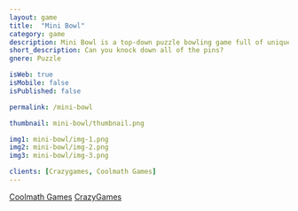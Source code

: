 ```yaml
---
layout: game
title:  "Mini Bowl"
category: game
description: Mini Bowl is a top-down puzzle bowling game full of unique and challenging puzzles! Can you knock down all of the pins?
short_description: Can you knock down all of the pins?
gnere: Puzzle

isWeb: true
isMobile: false
isPublished: false

permalink: /mini-bowl

thumbnail: mini-bowl/thumbnail.png

img1: mini-bowl/img-1.png
img2: mini-bowl/img-2.png
img3: mini-bowl/img-3.png

clients: [Crazygames, Coolmath Games]
---
```


<a href="https://www.coolmathgames.com/0-mini-bowl" class="button-normal" target="_BLANK">Coolmath Games</a>
<a href="https://www.crazygames.com/game/mini-bowl" class="button-normal" target="_BLANK">CrazyGames</a>
